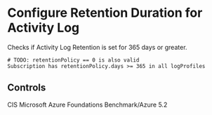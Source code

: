 # Configure Retention Duration for Activity Log

Checks if Activity Log Retention is set for 365 days or greater.

```ccl
# TODO: retentionPolicy == 0 is also valid
Subscription has retentionPolicy.days >= 365 in all logProfiles
```

## Controls

CIS Microsoft Azure Foundations Benchmark/Azure 5.2
